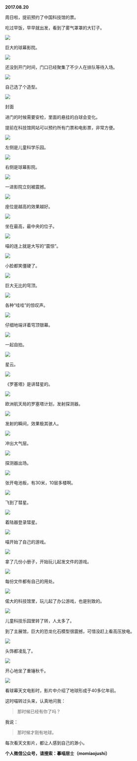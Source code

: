 
          
            
**2017.08.20**

周日啦，提前预约了中国科技馆的票。

吃过早饭，早早就出发，看到了雾气罩罩的大钉子。



![](//upload-images.jianshu.io/upload_images/51001-312e519d9bcbb595.jpg)




巨大的球幕影院。




![](//upload-images.jianshu.io/upload_images/51001-dbfdf3cf489be1f0.jpg)




还没到开门时间，门口已经聚集了不少人在排队等待入场。




![](//upload-images.jianshu.io/upload_images/51001-18d7931d143d18c5.jpg)




自己选了个造型。




![](//upload-images.jianshu.io/upload_images/51001-ef2a4a26b205b00c.jpg)

封面


进门的时候需要安检，里面的悬挂的白球会变化。

提前在科技馆网站可以预约所有门票和电影票，非常方便。




![](//upload-images.jianshu.io/upload_images/51001-44ce3b5eed908a4a.jpg)




左侧是儿童科学乐园。




![](//upload-images.jianshu.io/upload_images/51001-f120b4acbf5d5e84.jpg)




右侧是球幕影院。




![](//upload-images.jianshu.io/upload_images/51001-8f05d79fcca4bd1f.jpg)




一进影院立刻被震撼。




![](//upload-images.jianshu.io/upload_images/51001-e9f7dd7b9a675237.jpg)




座位是越高的效果越好。




![](//upload-images.jianshu.io/upload_images/51001-cce89e66c5b05963.jpg)




坐在最高，最中央的位子。




![](//upload-images.jianshu.io/upload_images/51001-d9102d6ad991f19b.jpg)




喵的连上就是大写的“震惊”。




![](//upload-images.jianshu.io/upload_images/51001-574e43ad227f52b8.jpg)




小脸都笑僵硬了。




![](//upload-images.jianshu.io/upload_images/51001-34fe74dba2ee50f1.jpg)




巨大无比的穹顶。




![](//upload-images.jianshu.io/upload_images/51001-6b241bb956b90aa6.jpg)




各种“哇哇”的惊叹声。




![](//upload-images.jianshu.io/upload_images/51001-05c137bf0430a190.jpg)




仔细地端详着穹顶银幕。




![](//upload-images.jianshu.io/upload_images/51001-8c3669655964b256.jpg)




一起自拍。




![](//upload-images.jianshu.io/upload_images/51001-a2bee00154204c9f.jpg)




星云。




![](//upload-images.jianshu.io/upload_images/51001-31fc54f588003286.jpg)




《罗塞塔》是讲彗星的。




![](//upload-images.jianshu.io/upload_images/51001-1747c1303e599e9f.jpg)




欧洲航天局的罗塞塔计划，发射探测器。




![](//upload-images.jianshu.io/upload_images/51001-9dbdba729af539bc.jpg)




发射的瞬间，效果极其骇人。




![](//upload-images.jianshu.io/upload_images/51001-035c926bfab8aeaa.jpg)




冲出大气层。




![](//upload-images.jianshu.io/upload_images/51001-e19efd818eb4b403.jpg)




探测器出场。




![](//upload-images.jianshu.io/upload_images/51001-9de212bb4f21e989.jpg)




张开电池板，有30米，10层多楼啊。




![](//upload-images.jianshu.io/upload_images/51001-88aebd3745fd7bc7.jpg)




飞到了彗星。




![](//upload-images.jianshu.io/upload_images/51001-5c271f846cdc33c2.jpg)




着陆器登录彗星。




![](//upload-images.jianshu.io/upload_images/51001-4947804f056df1ea.jpg)




喵开始了自己的游戏。




![](//upload-images.jianshu.io/upload_images/51001-773c88da69926257.jpg)




拿了几份小册子，开始玩儿起发文件的游戏。




![](//upload-images.jianshu.io/upload_images/51001-6da5659257343db6.jpg)




每份文件都有自己的用处。




![](//upload-images.jianshu.io/upload_images/51001-195674e76178c23a.jpg)




偌大的科技馆里，玩儿起了办公游戏，也是别致的。




![](//upload-images.jianshu.io/upload_images/51001-9d6e8bdfdfa06296.jpg)




儿童科技乐园里转了转，人太多了。

到了主展馆，巨大的恐龙化石模型很震撼，可惜没赶上看高压放电。




![](//upload-images.jianshu.io/upload_images/51001-a902aadec20811d2.jpg)




头饰都凌乱了。




![](//upload-images.jianshu.io/upload_images/51001-5e1416ec0dd21971.jpg)




开心地坐了重锤秋千。




![](//upload-images.jianshu.io/upload_images/51001-dced860414a70deb.jpg)




看球幕天文电影时，影片中介绍了地球形成于40多亿年前。

这时喵转过头来，认真地问我：
>那时候已经有你了吗？



我说：
>那时候才刚有地球。



每次看天文影片，都让人感到自己的渺小。


**个人微信公众号，请搜索：摹喵居士（momiaojushi）**

          
        